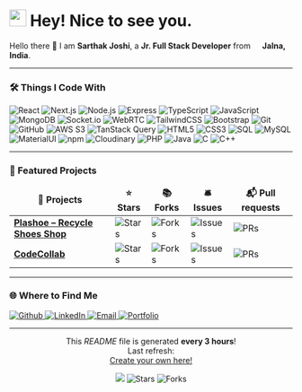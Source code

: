 <h1>
  <img src="https://emojis.slackmojis.com/emojis/images/1531849430/4246/blob-sunglasses.gif?1531849430" width="30"/> 
  Hey! Nice to see you.
</h1>

<p>
  Hello there 👋 I am <b>Sarthak Joshi</b>, a <b>Jr. Full Stack Developer</b> from 
  <img src="https://cdn-icons-png.flaticon.com/512/197/197419.png" width="13"/> 
  <b>Jalna, India</b>.
</p>

---

<h3>🛠️ Things I Code With</h3>
<p>
  <img alt="React" src="https://img.shields.io/badge/-React-45b8d8?style=flat-square&logo=react&logoColor=white" />
  <img alt="Next.js" src="https://img.shields.io/badge/-Next.js-000000?style=flat-square&logo=next.js&logoColor=white" />
  <img alt="Node.js" src="https://img.shields.io/badge/-Node.js-43853d?style=flat-square&logo=node.js&logoColor=white" />
  <img alt="Express" src="https://img.shields.io/badge/-Express-000000?style=flat-square&logo=express&logoColor=white" />
  <img alt="TypeScript" src="https://img.shields.io/badge/-TypeScript-007ACC?style=flat-square&logo=typescript&logoColor=white" />
  <img alt="JavaScript" src="https://img.shields.io/badge/-JavaScript-F7DF1E?style=flat-square&logo=javascript&logoColor=black" />
  <img alt="MongoDB" src="https://img.shields.io/badge/-MongoDB-13aa52?style=flat-square&logo=mongodb&logoColor=white" />
  <img alt="Socket.io" src="https://img.shields.io/badge/-Socket.io-010101?style=flat-square&logo=socket.io&logoColor=white" />
  <img alt="WebRTC" src="https://img.shields.io/badge/-WebRTC-333333?style=flat-square&logo=webrtc&logoColor=white" />
  <img alt="TailwindCSS" src="https://img.shields.io/badge/-TailwindCSS-38B2AC?style=flat-square&logo=tailwind-css&logoColor=white" />
  <img alt="Bootstrap" src="https://img.shields.io/badge/-Bootstrap-563D7C?style=flat-square&logo=bootstrap&logoColor=white" />
  <img alt="Git" src="https://img.shields.io/badge/-Git-F05032?style=flat-square&logo=git&logoColor=white" />
  <img alt="GitHub" src="https://img.shields.io/badge/-GitHub-181717?style=flat-square&logo=github&logoColor=white" />
  <img alt="AWS S3" src="https://img.shields.io/badge/-AWS_S3-232F3E?style=flat-square&logo=amazon-aws&logoColor=white" />
  <img alt="TanStack Query" src="https://img.shields.io/badge/-TanStack_Query-FF4154?style=flat-square&logo=react-query&logoColor=white" />
  <img alt="HTML5" src="https://img.shields.io/badge/-HTML5-E34F26?style=flat-square&logo=html5&logoColor=white" />
  <img alt="CSS3" src="https://img.shields.io/badge/-CSS3-1572B6?style=flat-square&logo=css3&logoColor=white" />
  <img alt="SQL" src="https://img.shields.io/badge/-SQL-336791?style=flat-square&logo=postgresql&logoColor=white" />
  <img alt="MySQL" src="https://img.shields.io/badge/-MySQL-4479A1?style=flat-square&logo=mysql&logoColor=white" />
  <img alt="MaterialUI" src="https://img.shields.io/badge/-MaterialUI-0081CB?style=flat-square&logo=mui&logoColor=white" />
  <img alt="npm" src="https://img.shields.io/badge/-npm-CB3837?style=flat-square&logo=npm&logoColor=white" />
  <img alt="Cloudinary" src="https://img.shields.io/badge/-Cloudinary-3448C5?style=flat-square&logo=cloudinary&logoColor=white" />
  <img alt="PHP" src="https://img.shields.io/badge/-PHP-777BB4?style=flat-square&logo=php&logoColor=white" />
  <img alt="Java" src="https://img.shields.io/badge/-Java-007396?style=flat-square&logo=java&logoColor=white" />
  <img alt="C" src="https://img.shields.io/badge/-C-A8B9CC?style=flat-square&logo=c&logoColor=black" />
  <img alt="C++" src="https://img.shields.io/badge/-C++-00599C?style=flat-square&logo=cplusplus&logoColor=white" />
</p>

---

<h3>📂 Featured Projects</h3>
<table>
  <thead align="center">
    <tr border="none">
      <td><b>🎁 Projects</b></td>
      <td><b>⭐ Stars</b></td>
      <td><b>📚 Forks</b></td>
      <td><b>🛎 Issues</b></td>
      <td><b>📬 Pull requests</b></td>
    </tr>
  </thead>
  <tbody>
    <tr>
      <td><a href="https://github.com/sarthak12005/PlASHOE"><b>Plashoe – Recycle Shoes Shop</b></a></td>
      <td><img alt="Stars" src="https://img.shields.io/github/stars/sarthak12005/PlASHOE?style=flat-square&labelColor=343b41"/></td>
      <td><img alt="Forks" src="https://img.shields.io/github/forks/sarthak12005/PlASHOE?style=flat-square&labelColor=343b41"/></td>
      <td><img alt="Issues" src="https://img.shields.io/github/issues/sarthak12005/PlASHOE?style=flat-square&labelColor=343b41"/></td>
      <td><img alt="PRs" src="https://img.shields.io/github/issues-pr/sarthak12005/PlASHOE?style=flat-square&labelColor=343b41"/></td>
    </tr>
    <tr>
      <td><a href="https://github.com/sarthak12005/codecollab"><b>CodeCollab</b></a></td>
      <td><img alt="Stars" src="https://img.shields.io/github/stars/sarthak12005/codecollab?style=flat-square&labelColor=343b41"/></td>
      <td><img alt="Forks" src="https://img.shields.io/github/forks/sarthak12005/codecollab?style=flat-square&labelColor=343b41"/></td>
      <td><img alt="Issues" src="https://img.shields.io/github/issues/sarthak12005/codecollab?style=flat-square&labelColor=343b41"/></td>
      <td><img alt="PRs" src="https://img.shields.io/github/issues-pr/sarthak12005/codecollab?style=flat-square&labelColor=343b41"/></td>
    </tr>
  </tbody>
</table>

---

<h3>🌐 Where to Find Me</h3>
<p>
  <a href="https://github.com/sarthak12005" target="_blank">
    <img alt="Github" src="https://img.shields.io/badge/GitHub-%2312100E.svg?&style=for-the-badge&logo=Github&logoColor=white" />
  </a>
  <a href="https://www.linkedin.com/in/sarthakjoshi1535" target="_blank">
    <img alt="LinkedIn" src="https://img.shields.io/badge/linkedin-%230077B5.svg?&style=for-the-badge&logo=linkedin&logoColor=white" />
  </a>
  <a href="mailto:sarthakjoshi12005@gmail.com" target="_blank">
    <img alt="Email" src="https://img.shields.io/badge/Email-D14836?style=for-the-badge&logo=gmail&logoColor=white" />
  </a>
  <a href="https://sarth-portfolio.vercel.app" target="_blank">
    <img alt="Portfolio" src="https://img.shields.io/badge/Portfolio-000000?style=for-the-badge&logo=vercel&logoColor=white" />
  </a>
</p>

---

<p align="center">
  This <i>README</i> file is generated <b>every 3 hours</b>!  
  <br/>Last refresh: <!-- TIME -->  
  <br/><a href="https://medium.com/@th.guibert/how-to-create-a-self-updating-readme-md-for-your-github-profile-f8b05744ca91">Create your own here!</a>
</p>

<p align="center">
  <img src="https://github.com/sarthak12005/sarthak12005/workflows/README%20build/badge.svg" /> 
  <img alt="Stars" src="https://img.shields.io/github/stars/sarthak12005/sarthak12005?style=flat-square&labelColor=343b41"/> 
  <img alt="Forks" src="https://img.shields.io/github/forks/sarthak12005/sarthak12005?style=flat-square&labelColor=343b41"/>
</p>
